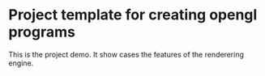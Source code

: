 # Project template for creating opengl programs

This is the project demo. It show cases the features of the renderering engine.
